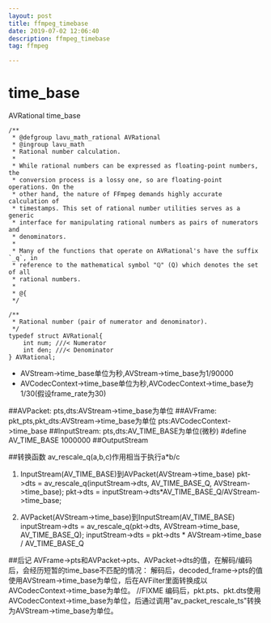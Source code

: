 ```yaml
---
layout: post
title: ffmpeg_timebase
date: 2019-07-02 12:06:40
description: ffmpeg_timebase
tag: ffmpeg

---
```

# time_base
AVRational time_base
```
/**
 * @defgroup lavu_math_rational AVRational
 * @ingroup lavu_math
 * Rational number calculation.
 *
 * While rational numbers can be expressed as floating-point numbers, the
 * conversion process is a lossy one, so are floating-point operations. On the
 * other hand, the nature of FFmpeg demands highly accurate calculation of
 * timestamps. This set of rational number utilities serves as a generic
 * interface for manipulating rational numbers as pairs of numerators and
 * denominators.
 *
 * Many of the functions that operate on AVRational's have the suffix `_q`, in
 * reference to the mathematical symbol "ℚ" (Q) which denotes the set of all
 * rational numbers.
 *
 * @{
 */

/**
 * Rational number (pair of numerator and denominator).
 */
typedef struct AVRational{
    int num; ///< Numerator
    int den; ///< Denominator
} AVRational;
```
+ AVStream->time_base单位为秒,AVStream->time_base为1/90000
+ AVCodecContext->time_base单位为秒,AVCodecContext->time_base为1/30(假设frame_rate为30)

##AVPacket:
pts,dts:AVStream->time_base为单位
##AVFrame:
pkt_pts,pkt_dts:AVStream->time_base为单位
pts:AVCodecContext->time_base
##InputStream:
pts,dts:AV_TIME_BASE为单位(微秒)  #define AV_TIME_BASE   1000000
##OutputStream

##转换函数
av_rescale_q(a,b,c)作用相当于执行a*b/c
1. InputStream(AV_TIME_BASE)到AVPacket(AVStream->time_base)
 pkt->dts = av_rescale_q(inputStream->dts, AV_TIME_BASE_Q, AVStream->time_base); 
 pkt->dts = inputStream->dts*AV_TIME_BASE_Q/AVStream->time_base;
 
2. AVPacket(AVStream->time_base)到InputStream(AV_TIME_BASE)
 inputStream->dts = av_rescale_q(pkt->dts, AVStream->time_base, AV_TIME_BASE_Q); 
 inputStream->dts = pkt->dts * AVStream->time_base / AV_TIME_BASE_Q

##后记
AVFrame->pts和AVPacket->pts、AVPacket->dts的值，在解码/编码后，会经历短暂的time_base不匹配的情况：
解码后，decoded_frame->pts的值使用AVStream->time_base为单位，后在AVFilter里面转换成以AVCodecContext->time_base为单位。   //FIXME
编码后，pkt.pts、pkt.dts使用AVCodecContext->time_base为单位，后通过调用"av_packet_rescale_ts"转换为AVStream->time_base为单位。